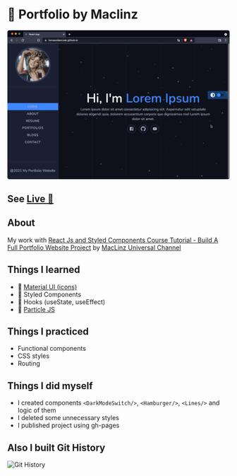 # 🌱 Portfolio by Maclinz
![Portfolio by Maclinz](gh/portfolio-by-maclinz.gif)

## See [Live 🚀](https://tomaszdanczak.github.io/portfolio-by-maclinz/)   
## About
My work with [React Js and Styled Components Course Tutorial - Build A Full Portfolio Website Project](https://www.youtube.com/watch?v=tiOChpaiFBc) by [MacLinz Universal Channel](https://www.youtube.com/channel/UCn5s7JYuccuKDXN5Mo2XK5Q)

## Things I learned
- 🌱 [Material UI (icons)](https://mui.com/components/material-icons/)
- 🌱 Styled Components
- 🌱 Hooks (useState, useEffect)
- 🌱 [Particle JS](https://vincentgarreau.com/particles.js/)

## Things I practiced
- Functional components
- CSS styles
- Routing
## Things I did myself
- I created components `<DarkModeSwitch/>`, `<Hamburger/>`, `<Lines/>` and logic of them
- I deleted some unnecessary styles
- I published project using gh-pages

## Also I built Git History
![Git History](gh/githistory.png)
